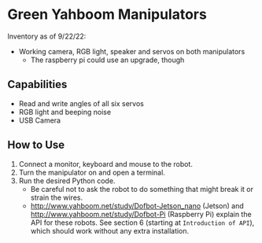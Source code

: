 # Green Yahboom Manipulators
Inventory as of 9/22/22:
- Working camera, RGB light, speaker and servos on both manipulators
    - The raspberry pi could use an upgrade, though


## Capabilities
- Read and write angles of all six servos
- RGB light and beeping noise
- USB Camera


## How to Use
1. Connect a monitor, keyboard and mouse to the robot.
2. Turn the manipulator on and open a terminal.
3. Run the desired Python code.
    - Be careful not to ask the robot to do something that might break it or strain the wires.
    - http://www.yahboom.net/study/Dofbot-Jetson_nano (Jetson) and http://www.yahboom.net/study/Dofbot-Pi (Raspberry Pi) explain the API for these robots. See section 6 (starting at `Introduction of API`), which should work without any extra installation.
